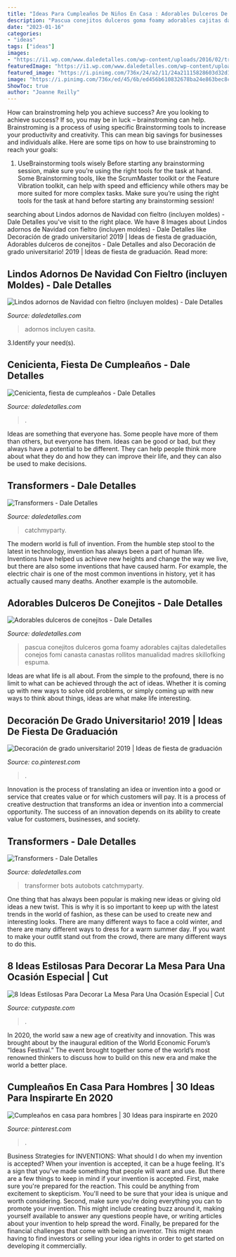 ```yaml
---
title: "Ideas Para Cumpleaños De Niños En Casa : Adorables Dulceros De Conejitos"
description: "Pascua conejitos dulceros goma foamy adorables cajitas daledetalles conejos fomi canasta canastas rollitos manualidad madres skillofking espuma"
date: "2023-01-16"
categories:
- "ideas"
tags: ["ideas"]
images:
- "https://i1.wp.com/www.daledetalles.com/wp-content/uploads/2016/02/transformers12.jpg"
featuredImage: "https://i1.wp.com/www.daledetalles.com/wp-content/uploads/2016/02/transformers28.jpg"
featured_image: "https://i.pinimg.com/736x/24/a2/11/24a21115828603d32d117c98e27bced1.jpg"
image: "https://i.pinimg.com/736x/ed/45/6b/ed456b610832678ba24e863bec8cacb1.jpg"
ShowToc: true
author: "Joanne Reilly"
---
```



How can brainstroming help you achieve success?
Are you looking to achieve success? If so, you may be in luck – brainstroming can help. Brainstroming is a process of using specific Brainstorming tools to increase your productivity and creativity. This can mean big savings for businesses and individuals alike. Here are some tips on how to use brainstroming to reach your goals: 
1. UseBrainstorming tools wisely 
Before starting any brainstorming session, make sure you’re using the right tools for the task at hand. Some Brainstorming tools, like the ScrumMaster toolkit or the Feature Vibration toolkit, can help with speed and efficiency while others may be more suited for more complex tasks. Make sure you’re using the right tools for the task at hand before starting any brainstorming session! 

	

		
searching about Lindos adornos de Navidad con fieltro (incluyen moldes) - Dale Detalles you've visit to the right place. We have 8 Images about Lindos adornos de Navidad con fieltro (incluyen moldes) - Dale Detalles like Decoración de grado universitario! 2019 | Ideas de fiesta de graduación, Adorables dulceros de conejitos - Dale Detalles and also Decoración de grado universitario! 2019 | Ideas de fiesta de graduación. Read more:
		
    
## Lindos Adornos De Navidad Con Fieltro (incluyen Moldes) - Dale Detalles

<img loading=lazy src="https://i2.wp.com/www.daledetalles.com/wp-content/uploads/2017/10/casita-de-fieltro.jpg?resize=400%2C533" onerror="this.onerror=null;this.src='https://tse2.mm.bing.net/th?id=OIP.1j_l5_3AttkTtKY8Yg_-IQAAAA&amp;pid=15.1';" alt="Lindos adornos de Navidad con fieltro (incluyen moldes) - Dale Detalles">

_Source: daledetalles.com_

>adornos incluyen casita. 

	

3.Identify your need(s).

    
## Cenicienta, Fiesta De Cumpleaños - Dale Detalles

<img loading=lazy src="https://i1.wp.com/www.daledetalles.com/wp-content/uploads/2016/06/fiesta-cenicienta2.jpeg" onerror="this.onerror=null;this.src='https://tse3.mm.bing.net/th?id=OIP.IYkK6sde2kp9LwpYOcR1wQHaJ4&amp;pid=15.1';" alt="Cenicienta, fiesta de cumpleaños - Dale Detalles">

_Source: daledetalles.com_

>. 

	

Ideas are something that everyone has. Some people have more of them than others, but everyone has them. Ideas can be good or bad, but they always have a potential to be different. They can help people think more about what they do and how they can improve their life, and they can also be used to make decisions.

    
## Transformers - Dale Detalles

<img loading=lazy src="https://i1.wp.com/www.daledetalles.com/wp-content/uploads/2016/02/transformers28.jpg" onerror="this.onerror=null;this.src='https://tse3.mm.bing.net/th?id=OIP.SK0QmcGro8FGG2VdWICJJAHaFj&amp;pid=15.1';" alt="Transformers - Dale Detalles">

_Source: daledetalles.com_

>catchmyparty. 

	

The modern world is full of invention. From the humble step stool to the latest in technology, invention has always been a part of human life. Inventions have helped us achieve new heights and change the way we live, but there are also some inventions that have caused harm. For example, the electric chair is one of the most common inventions in history, yet it has actually caused many deaths. Another example is the automobile.

    
## Adorables Dulceros De Conejitos - Dale Detalles

<img loading=lazy src="https://i0.wp.com/www.daledetalles.com/wp-content/uploads/2018/03/conejo-pascua-canasta.jpg?resize=564%2C1015" onerror="this.onerror=null;this.src='https://tse1.mm.bing.net/th?id=OIP.MHbpF8NSAkIV1RXudjIObwHaNV&amp;pid=15.1';" alt="Adorables dulceros de conejitos - Dale Detalles">

_Source: daledetalles.com_

>pascua conejitos dulceros goma foamy adorables cajitas daledetalles conejos fomi canasta canastas rollitos manualidad madres skillofking espuma. 

	

Ideas are what life is all about. From the simple to the profound, there is no limit to what can be achieved through the act of ideas. Whether it is coming up with new ways to solve old problems, or simply coming up with new ways to think about things, ideas are what make life interesting.

    
## Decoración De Grado Universitario! 2019 | Ideas De Fiesta De Graduación

<img loading=lazy src="https://i.pinimg.com/736x/24/a2/11/24a21115828603d32d117c98e27bced1.jpg" onerror="this.onerror=null;this.src='https://tse2.mm.bing.net/th?id=OIP.YIORMjBQAG9kcy-XQUVQ0AHaJ3&amp;pid=15.1';" alt="Decoración de grado universitario! 2019 | Ideas de fiesta de graduación">

_Source: co.pinterest.com_

>. 

	

Innovation is the process of translating an idea or invention into a good or service that creates value or for which customers will pay. It is a process of creative destruction that transforms an idea or invention into a commercial opportunity. The success of an innovation depends on its ability to create value for customers, businesses, and society.

    
## Transformers - Dale Detalles

<img loading=lazy src="https://i1.wp.com/www.daledetalles.com/wp-content/uploads/2016/02/transformers12.jpg" onerror="this.onerror=null;this.src='https://tse1.mm.bing.net/th?id=OIP.mgh8r8I4pyYXUh3L1WVk9gHaFj&amp;pid=15.1';" alt="Transformers - Dale Detalles">

_Source: daledetalles.com_

>transformer bots autobots catchmyparty. 

	

One thing that has always been popular is making new ideas or giving old ideas a new twist. This is why it is so important to keep up with the latest trends in the world of fashion, as these can be used to create new and interesting looks. There are many different ways to face a cold winter, and there are many different ways to dress for a warm summer day. If you want to make your outfit stand out from the crowd, there are many different ways to do this.

    
## 8 Ideas Estilosas Para Decorar La Mesa Para Una Ocasión Especial | Cut

<img loading=lazy src="http://www.cutypaste.com/wp-content/uploads/2016/11/aHR0cHMlM0ElMkYlMkZzMy5hbWF6b25hd3MuY29tJTJGYmxvZ2xvdmluLXVzZXItaW1hZ2VzLXByb2QlMkZuYXRpdmUtcG9zdC1pbWctMS00MzM1LTU4MjkxYmM5YzFiMWY.jpg" onerror="this.onerror=null;this.src='https://tse1.mm.bing.net/th?id=OIP.gHeSpxmb6EJrShmcT-pTbwHaKG&amp;pid=15.1';" alt="8 Ideas Estilosas Para Decorar La Mesa Para Una Ocasión Especial | Cut">

_Source: cutypaste.com_

>. 

	

In 2020, the world saw a new age of creativity and innovation. This was brought about by the inaugural edition of the World Economic Forum’s “Ideas Festival.” The event brought together some of the world’s most renowned thinkers to discuss how to build on this new era and make the world a better place.

    
## Cumpleaños En Casa Para Hombres | 30 Ideas Para Inspirarte En 2020

<img loading=lazy src="https://i.pinimg.com/736x/ed/45/6b/ed456b610832678ba24e863bec8cacb1.jpg" onerror="this.onerror=null;this.src='https://tse1.mm.bing.net/th?id=OIP.Dvxlih89X9BmHHdI9g82oAHaJ4&amp;pid=15.1';" alt="Cumpleaños en casa para hombres | 30 Ideas para inspirarte en 2020">

_Source: pinterest.com_

>. 

	

Business Strategies for INVENTIONS: What should I do when my invention is accepted?
When your invention is accepted, it can be a huge feeling. It's a sign that you've made something that people will want and use. But there are a few things to keep in mind if your invention is accepted. 
First, make sure you're prepared for the reaction. This could be anything from excitement to skepticism. You'll need to be sure that your idea is unique and worth considering. 
Second, make sure you're doing everything you can to promote your invention. This might include creating buzz around it, making yourself available to answer any questions people have, or writing articles about your invention to help spread the word. 
Finally, be prepared for the financial challenges that come with being an inventor. This might mean having to find investors or selling your idea rights in order to get started on developing it commercially.

